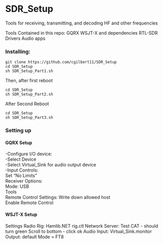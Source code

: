 # SDR_Setup
Tools for receiving, transmitting, and decoding HF and other frequencies

Tools Contained in this repo:
GQRX
WSJT-X and dependencies
RTL-SDR Drivers
Audio apps


### Installing:

```
git clone https://github.com/cgilbert11/SDR_Setup
cd SDR_Setup
sh SDR_Setup_Part1.sh
```
Then, after first reboot
```
cd SDR_Setup
sh SDR_Setup_Part2.sh
```
After Second Reboot
```
cd SDR_Setup
sh SDR_Setup_Part3.sh
```
### Setting up

#### GQRX Setup  
-Configure I/O device:  
    -Select Device  
    -Select Virtual_Sink for audio output device  
-Input Controls:  
	  Set “No Limits”  
Receiver Options:  
	  Mode: USB  
 Tools  
	  Remote Control Settings: Write down allowed host  
	  Enable Remote Control  

#### WSJT-X Setup
Settings
		Radio
			  Rig: Hamlib.NET rig.ctl
			  Network Server: <allowed host from GQRX>
			  Test CAT - should turn green
			  Scroll to bottom - click ok
		Audio
			  Input: Virtual_Sink.monitor
			  Output: default
     Mode = FT8
